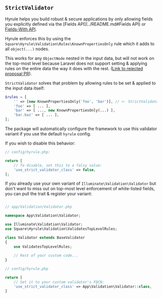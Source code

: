 ## `StrictValidator`

Hyrule helps you build robust & secure applications by only allowing fields you explicitly defined via the [Fields API](../README.md#Fields API) or [Fields-With API](./fields-with.md).

Hyrule enforces this by using the `Square\Hyrule\Validation\Rules\KnownPropertiesOnly` rule which it adds to all `object(...)`  nodes.

This works for any `ObjectNode` nested in the input data, but will not work on the top-most level because Laravel does not support setting & applying rules on the entire
data the way it does with the rest. ([Link to rejected proposal PR](https://github.com/laravel/framework/pull/41962)).

`StrictValidator` solves that problem by allowing rules to be set & applied to the input data itself:

```php
$rules = [
    '' => [new KnownPropertiesOnly('foo', 'bar')], // <- StrictValidator understands this.
    'foo' => [ ... ],
    'bar' => [ ..., new KnownPropertiesOnly(...) ],
    'bar.baz' => [ ... ],
];
```
The package will automatically configure the framework to use this validator variant if you use the default `hyrule` config.

If you wish to disable this behavior:

```php
// config/hyrule.php:

return [
    // To disable, set this to a falsy value:
    'use_strict_validator_class' => false,
];

```

If you already use your own variant of `Illuminate\Validation\Validator` but don't want to miss out on top-most level enforcement
of white-listed fields, you can pull the trait & register your variant:

```php

// app/Validation/Validator.php

namespace App\Validation\Validator;

use Illuminate\Validation\Validator;
use Square\Hyrule\Validation\ValidatesTopLevelRules;

class Validator extends BaseValidator
{
    use ValidatesTopLevelRules;
    
    // Rest of your custom code...
}
```

```php
// config/hyrule.php

return [
    // Set it to your custom validator's FQCN:
    'use_strict_validator_class' => App\Validation\Validator::class,
]
```




